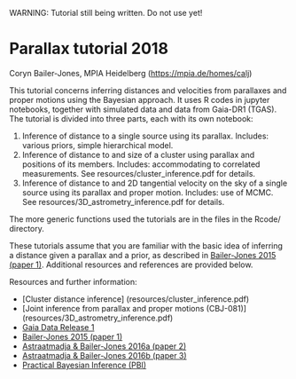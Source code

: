 WARNING: Tutorial still being written. Do not use yet!

# Parallax tutorial 2018

Coryn Bailer-Jones, MPIA Heidelberg (https://mpia.de/homes/calj)

This tutorial concerns inferring distances and velocities from parallaxes and proper motions using the Bayesian approach. It uses R codes in jupyter notebooks, together with simulated data and data from Gaia-DR1 (TGAS). The tutorial is divided into three parts, each with its own notebook:

1. Inference of distance to a single source using its parallax. Includes: various priors, simple hierarchical model. 
2. Inference of distance to and size of a cluster using parallax and positions of its members. Includes: accommodating to correlated measurements. See resources/cluster_inference.pdf for details.
3. Inference of distance to and 2D tangential velocity on the sky of a single source using its parallax and proper motion. Includes: use of MCMC. See resources/3D_astrometry_inference.pdf for details. 

The more generic functions used the tutorials are in the files in the Rcode/ directory.

These tutorials assume that you are familiar with the basic idea of inferring a distance given a parallax and a prior, as described in [Bailer-Jones 2015 (paper 1)](http://adsabs.harvard.edu/abs/2015PASP..127..994B). Additional resources and references are provided below.

Resources and further information:
* [Cluster distance inference] (resources/cluster_inference.pdf)
* [Joint inference from parallax and proper motions (CBJ-081)] (resources/3D_astrometry_inference.pdf)
* [Gaia Data Release 1](http://adsabs.harvard.edu/abs/2017A%26A...601A..19G)
* [Bailer-Jones 2015 (paper 1)](http://adsabs.harvard.edu/abs/2015PASP..127..994B)
* [Astraatmadja & Bailer-Jones 2016a (paper 2)](http://adsabs.harvard.edu/abs/2016ApJ...832..137A)
* [Astraatmadja & Bailer-Jones 2016b (paper 3)](http://adsabs.harvard.edu/abs/2016ApJ...833..119A)
* [Practical Bayesian Inference (PBI)](http://www.cambridge.org/de/academic/subjects/physics/mathematical-methods/practical-bayesian-inference-primer-physical-scientists?format=PB)
